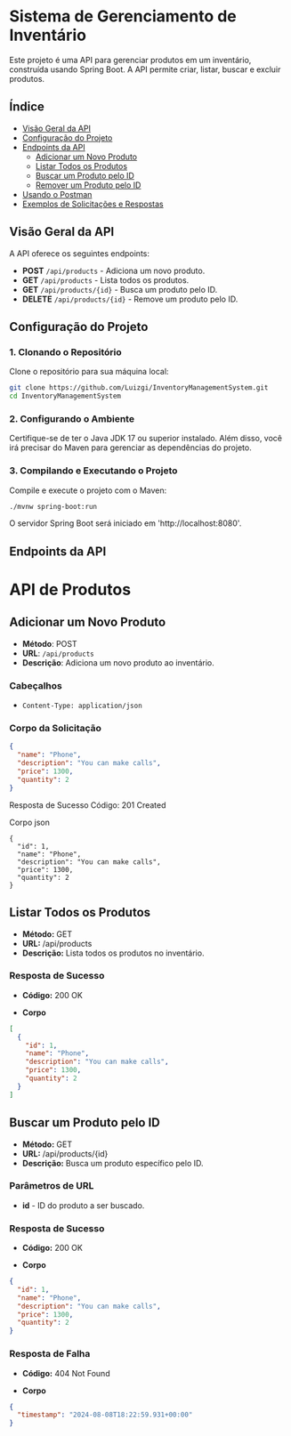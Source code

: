 # Sistema de Gerenciamento de Inventário

Este projeto é uma API para gerenciar produtos em um inventário, construída usando Spring Boot. A API permite criar, listar, buscar e excluir produtos.

## Índice

- [Visão Geral da API](#visão-geral-da-api)
- [Configuração do Projeto](#configuração-do-projeto)
- [Endpoints da API](#endpoints-da-api)
  - [Adicionar um Novo Produto](#adicionar-um-novo-produto)
  - [Listar Todos os Produtos](#listar-todos-os-produtos)
  - [Buscar um Produto pelo ID](#buscar-um-produto-pelo-id)
  - [Remover um Produto pelo ID](#remover-um-produto-pelo-id)
- [Usando o Postman](#usando-o-postman)
- [Exemplos de Solicitações e Respostas](#exemplos-de-solicitações-e-respostas)

## Visão Geral da API

A API oferece os seguintes endpoints:

- **POST** `/api/products` - Adiciona um novo produto.
- **GET** `/api/products` - Lista todos os produtos.
- **GET** `/api/products/{id}` - Busca um produto pelo ID.
- **DELETE** `/api/products/{id}` - Remove um produto pelo ID.

## Configuração do Projeto

### 1. Clonando o Repositório

Clone o repositório para sua máquina local:

```bash
git clone https://github.com/Luizgi/InventoryManagementSystem.git
cd InventoryManagementSystem
```

### 2. Configurando o Ambiente
Certifique-se de ter o Java JDK 17 ou superior instalado. Além disso, 
você irá precisar do Maven para gerenciar as dependências do projeto.

### 3. Compilando e Executando o Projeto
Compile e execute o projeto com o Maven:

```bash
./mvnw spring-boot:run
```
O servidor Spring Boot será iniciado em 'http://localhost:8080'.

## Endpoints da API

# API de Produtos

## Adicionar um Novo Produto

- **Método**: POST
- **URL**: `/api/products`
- **Descrição**: Adiciona um novo produto ao inventário.

### Cabeçalhos

- `Content-Type: application/json`

### Corpo da Solicitação

```json
{
  "name": "Phone",
  "description": "You can make calls",
  "price": 1300,
  "quantity": 2
}
```

Resposta de Sucesso
Código: 201 Created

Corpo
json
```
{
  "id": 1,
  "name": "Phone",
  "description": "You can make calls",
  "price": 1300,
  "quantity": 2
}
```

## Listar Todos os Produtos

- **Método:** GET
- **URL:** /api/products
- **Descrição:** Lista todos os produtos no inventário.

### Resposta de Sucesso

- **Código:** 200 OK

- **Corpo**
```json
[
  {
    "id": 1,
    "name": "Phone",
    "description": "You can make calls",
    "price": 1300,
    "quantity": 2
  }
]
```

## Buscar um Produto pelo ID

- **Método:** GET
- **URL:** /api/products/{id}
- **Descrição:** Busca um produto específico pelo ID.

### Parâmetros de URL

- **id** - ID do produto a ser buscado.

### Resposta de Sucesso

- **Código:** 200 OK

- **Corpo**
```json
{
  "id": 1,
  "name": "Phone",
  "description": "You can make calls",
  "price": 1300,
  "quantity": 2
}
```

### Resposta de Falha

- **Código:** 404 Not Found

- **Corpo**
```json
{
  "timestamp": "2024-08-08T18:22:59.931+00:00"
}
```

